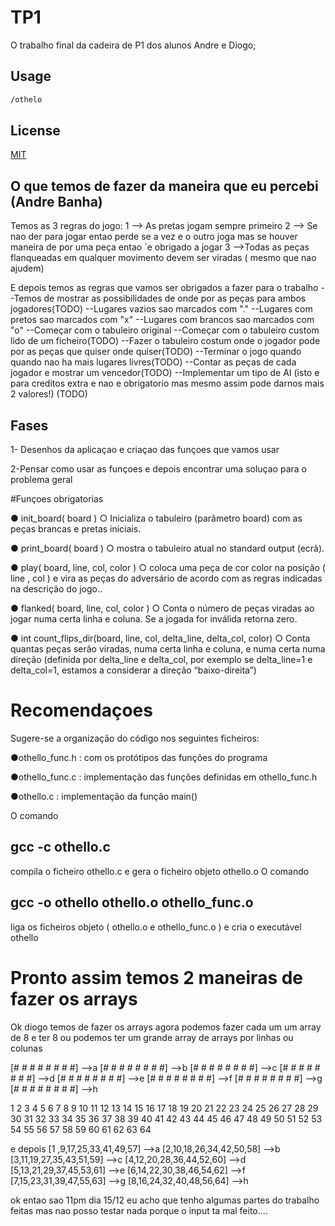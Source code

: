 # TP1
O trabalho final da cadeira de P1 dos alunos Andre e Diogo;
## Usage 

```bash
/othelo
```

## License
[MIT](https://choosealicense.com/licenses/mit/)

## O que temos de fazer da maneira que eu percebi (Andre Banha)

Temos as 3 regras do jogo:
1 --> As pretas jogam sempre primeiro
2 --> Se nao der para jogar entao perde se a vez e o outro joga mas se houver maneira de por uma peça entao ´e obrigado a jogar
3 -->Todas as peças flanqueadas em qualquer movimento devem ser viradas ( mesmo que nao ajudem)

E depois temos as regras que vamos ser obrigados a fazer para o trabalho
--Temos de mostrar as possibilidades de onde por as peças para ambos jogadores(TODO)
--Lugares vazios sao marcados com "."
--Lugares com pretos sao marcados com "x"
--Lugares com brancos sao marcados com "o"
--Começar com o tabuleiro original
--Começar com o tabuleiro custom lido de um ficheiro(TODO)
--Fazer o tabuleiro costum onde o jogador pode por as peças que quiser onde quiser(TODO)
--Terminar o jogo quando quando nao ha mais lugares livres(TODO)
--Contar as peças de cada jogador e mostrar um vencedor(TODO)
--Implementar um tipo de AI (isto e para creditos extra e nao e obrigatorio mas mesmo assim pode darnos mais 2 valores!) (TODO)

## Fases

1- Desenhos da aplicaçao e criaçao das funçoes que vamos usar

2-Pensar como usar as funçoes e depois encontrar uma soluçao para o problema geral

#Funçoes obrigatorias

● init_board( board )
    ○ Inicializa o tabuleiro (parâmetro board) com as peças brancas e pretas iniciais.

● print_board( board )
    ○ mostra o tabuleiro atual no standard output (ecrã).

● play( board, line, col, color )
    ○ coloca uma peça de cor color na posição ( line , col ) e vira as peças do adversário
de acordo com as regras indicadas na descrição do jogo..



● flanked( board, line, col, color )
    ○ Conta o número de peças viradas ao jogar numa certa linha e coluna. Se a jogada for
inválida retorna zero.

● int count_flips_dir(board, line, col, delta_line, delta_col,
color)
    ○ Conta quantas peças serão viradas, numa certa linha e coluna, e numa certa numa
direção (definida por delta_line e delta_col, por exemplo se delta_line=1 e
delta_col=1, estamos a considerar a direção “baixo-direita”)

# Recomendaçoes

Sugere-se a organização do código nos seguintes ficheiros:

●othello_func.h : com os protótipos das funções do programa

●othello_func.c : implementação das funções definidas em othello_func.h

●othello.c : implementação da função main()

O comando
## gcc -c othello.c
compila o ficheiro othello.c e gera o ficheiro objeto othello.o
O comando
## gcc -o othello othello.o othello_func.o
liga os ficheiros objeto ( othello.o e othello_func.o ) e cria o executável othello


# Pronto assim temos 2 maneiras de fazer os arrays
Ok diogo temos de fazer os arrays agora podemos fazer cada um um array de 8 e ter 8 ou podemos ter um grande array de arrays por linhas ou colunas

[# # # # # # # #]  -->a
[# # # # # # # #]  -->b
[# # # # # # # #]  -->c
[# # # # # # # #]  -->d
[# # # # # # # #]  -->e
[# # # # # # # #]  -->f
[# # # # # # # #]  -->g
[# # # # # # # #]  -->h

 1  2  3  4  5  6  7  8
 9 10 11 12 13 14 15 16
17 18 19 20 21 22 23 24
25 26 27 28 29 30 31 32
33 34 35 36 37 38 39 40
41 42 43 44 45 46 47 48
49 50 51 52 53 54 55 56
57 58 59 60 61 62 63 64

e depois 
[1 ,9,17,25,33,41,49,57]  -->a
[2,10,18,26,34,42,50,58]  -->b  
[3,11,19,27,35,43,51,59]  -->c
[4,12,20,28,36,44,52,60]  -->d
[5,13,21,29,37,45,53,61]  -->e
[6,14,22,30,38,46,54,62]  -->f
[7,15,23,31,39,47,55,63]  -->g
[8,16,24,32,40,48,56,64]  -->h

ok entao sao 11pm dia 15/12 eu acho que tenho algumas partes do trabalho feitas mas nao posso testar nada porque o input ta mal feito....